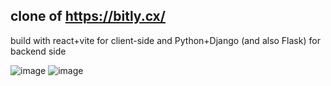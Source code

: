## clone of https://bitly.cx/


build with react+vite for client-side 
and Python+Django (and also Flask) for backend side

![image](https://github.com/free-programmers/URLShorter/assets/57840939/54a784e1-c58c-44d4-9301-289694809fba)
![image](https://github.com/free-programmers/URLShorter/assets/57840939/ba762717-2b3b-4695-b91e-bfcb363a2ebe)
